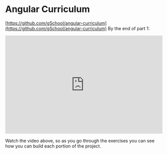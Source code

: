 # Angular Curriculum

[https://github.com/gSchool/angular-curriculum](https://github.com/gSchool/angular-curriculum)
By the end of part 1:

<iframe src="https://player.vimeo.com/video/135778837?byline=0&portrait=0" width="500" height="313" frameborder="0" webkitallowfullscreen mozallowfullscreen allowfullscreen></iframe>

Watch the video above, so as you go through the exercises you can see how you can build each portion of the project.